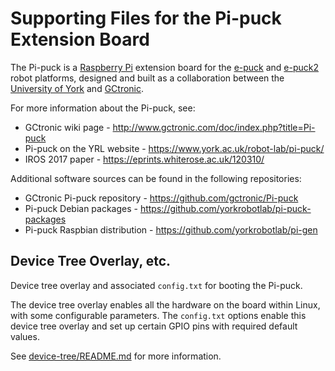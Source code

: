 # Supporting Files for the Pi-puck Extension Board

The Pi-puck is a [Raspberry Pi](https://www.raspberrypi.org) extension board for the [e-puck](http://www.gctronic.com/doc/index.php?title=E-Puck) and [e-puck2](http://www.gctronic.com/doc/index.php?title=e-puck2) robot platforms, designed and built as a collaboration between the [University of York](https://www.york.ac.uk/robot-lab/) and [GCtronic](http://www.gctronic.com).

For more information about the Pi-puck, see:
- GCtronic wiki page - http://www.gctronic.com/doc/index.php?title=Pi-puck
- Pi-puck on the YRL website - https://www.york.ac.uk/robot-lab/pi-puck/
- IROS 2017 paper - https://eprints.whiterose.ac.uk/120310/

Additional software sources can be found in the following repositories:
- GCtronic Pi-puck repository - https://github.com/gctronic/Pi-puck
- Pi-puck Debian packages - https://github.com/yorkrobotlab/pi-puck-packages
- Pi-puck Raspbian distribution - https://github.com/yorkrobotlab/pi-gen


## Device Tree Overlay, etc.

Device tree overlay and associated `config.txt` for booting the Pi-puck.

The device tree overlay enables all the hardware on the board within Linux, with some configurable parameters. The `config.txt` options enable this device tree overlay and set up certain GPIO pins with required default values.

See [device-tree/README.md](device-tree/README.md) for more information.
